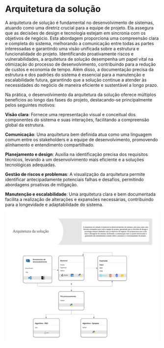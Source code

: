 # Arquitetura da solução

A arquitetura de solução é fundamental no desenvolvimento de sistemas, atuando como uma diretriz crucial para a equipe de projeto. Ela assegura que as decisões de design e tecnologia estejam em sincronia com os objetivos de negócio. Esta abordagem proporciona uma compreensão clara e completa do sistema, melhorando a comunicação entre todas as partes interessadas e garantindo uma visão unificada sobre a estrutura e funcionalidade do projeto. Identificando proativamente riscos e vulnerabilidades, a arquitetura de solução desempenha um papel vital na otimização do processo de desenvolvimento, contribuindo para a redução de custos e economia de tempo. Além disso, a documentação precisa da estrutura e dos padrões do sistema é essencial para a manutenção e escalabilidade futura, garantindo que a solução continue a atender às necessidades do negócio de maneira eficiente e sustentável a longo prazo.

Na prática, o desenvolvimento da arquitetura da solução oferece múltiplos benefícios ao longo das fases do projeto, destacando-se principalmente pelos seguintes motivos:

**Visão clara**: Fornece uma representação visual e conceitual dos componentes do sistema e suas interações, facilitando a compreensão global da estrutura.

**Comunicação**: Uma arquitetura bem definida atua como uma linguagem comum entre os stakeholders e a equipe de desenvolvimento, promovendo alinhamento e entendimento compartilhado.

**Planejamento e design**: Auxilia na identificação precisa dos requisitos técnicos, levando a um desenvolvimento mais eficiente e a soluções tecnológicas adequadas.

**Gestão de riscos e problemas**: A visualização da arquitetura permite identificar antecipadamente potenciais falhas e desafios, permitindo abordagens proativas de mitigação.

**Manutenção e escalabilidade**: Uma arquitetura clara e bem documentada facilita a realização de alterações e expansões necessárias, contribuindo para a longevidade e adaptabilidade do sistema.

![Arquitetura da solução](./img/Arquitetura_da_solução_final.png)